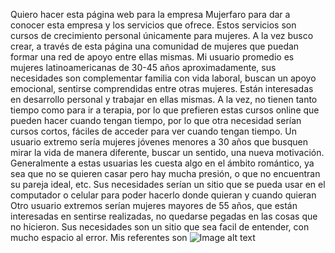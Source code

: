 Quiero hacer esta página web para la empresa Mujerfaro para dar a conocer esta empresa y los servicios que ofrece. Estos servicios son cursos de crecimiento personal únicamente para mujeres. A la vez busco crear, a través de esta página una comunidad de mujeres que puedan formar una red de apoyo entre ellas mismas.
Mi usuario promedio es mujeres latinoamericanas de 30-45 años aproximadamente, sus necesidades son complementar familia con vida laboral, buscan un apoyo emocional, sentirse comprendidas entre otras mujeres. Están interesadas en desarrollo personal y trabajar en ellas mismas. A la vez, no tienen tanto tiempo como para ir a terapia, por lo que prefieren estas cursos online que pueden hacer cuando tengan tiempo, por lo que otra necesidad serían cursos cortos, fáciles de acceder para ver cuando tengan tiempo.
Un usuario extremo sería mujeres jóvenes menores a 30 años que busquen mirar la vida de manera diferente, buscar un sentido, una nueva motivación. Generalmente a estas usuarias les cuesta algo en el ámbito romántico, ya sea que no se quieren casar pero hay mucha presión, o que no encuentran su pareja ideal, etc. Sus necesidades serían un sitio que se pueda usar en el computador o celular para poder hacerlo donde quieran y cuando quieran
Otro usuario extremos serían mujeres mayores de 55 años, que están interesadas en sentirse realizadas, no quedarse pegadas en las cosas que no hicieron. Sus necesidades son un sitio que sea facil de entender, con mucho espacio al error.
Mis referentes son ![Image alt text](/path/to/referentes.jpg)
